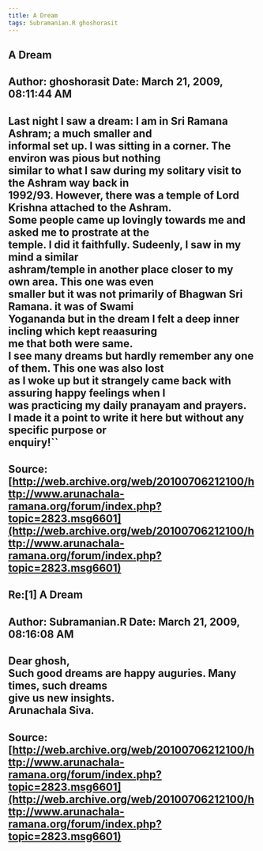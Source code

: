 ```yaml
--- 
title: A Dream   
tags: Subramanian.R ghoshorasit  
---  
```

## A Dream  
Author: ghoshorasit         Date: March 21, 2009, 08:11:44 AM  
---  
Last night I saw a dream: I am in Sri Ramana Ashram; a much smaller and  
informal set up. I was sitting in a corner. The environ was pious but nothing  
similar to what I saw during my solitary visit to the Ashram way back in  
1992/93. However, there was a temple of Lord Krishna attached to the Ashram.  
Some people came up lovingly towards me and asked me to prostrate at the  
temple. I did it faithfully. Sudeenly, I saw in my mind a similar  
ashram/temple in another place closer to my own area. This one was even  
smaller but it was not primarily of Bhagwan Sri Ramana. it was of Swami  
Yogananda but in the dream I felt a deep inner incling which kept reaasuring  
me that both were same.   
I see many dreams but hardly remember any one of them. This one was also lost  
as I woke up but it strangely came back with assuring happy feelings when I  
was practicing my daily pranayam and prayers.   
I made it a point to write it here but without any specific purpose or  
enquiry!``
 ---  
Source:[http://web.archive.org/web/20100706212100/http://www.arunachala-ramana.org/forum/index.php?topic=2823.msg6601](http://web.archive.org/web/20100706212100/http://www.arunachala-ramana.org/forum/index.php?topic=2823.msg6601)   
---  

## Re:[1] A Dream  
Author: Subramanian.R       Date: March 21, 2009, 08:16:08 AM  
---  
Dear ghosh,   
Such good dreams are happy auguries. Many times, such dreams   
give us new insights.   
Arunachala Siva.
 ---  
Source:[http://web.archive.org/web/20100706212100/http://www.arunachala-ramana.org/forum/index.php?topic=2823.msg6601](http://web.archive.org/web/20100706212100/http://www.arunachala-ramana.org/forum/index.php?topic=2823.msg6601)   
---  

